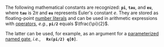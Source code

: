 The following mathematical constants are recognized:
**`pi`**, **`tau`**, and **`eu`**, where **`tau`** is $2\pi$ and **`eu`** represents Euler's constant $e$.
They are stored as floating-point [number literals](../tokens/literals.md)
and can be used in arithmetic expressions with [operators](../tokens/operators_and_punctuators.md),
_e.g._, **`pi/2`** equals $\tfrac{\pi}{2}$. 

The latter can be used, for example, as an argument for a
[parameterized named gate](../statements/instructions/unitary_instructions.md#named-gates),
_i.e._, &emsp;**`Rx(pi/2) q[0]`**.
